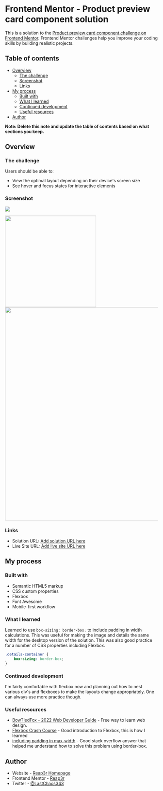 # Frontend Mentor - Product preview card component solution

This is a solution to the [Product preview card component challenge on Frontend Mentor](https://www.frontendmentor.io/challenges/product-preview-card-component-GO7UmttRfa). Frontend Mentor challenges help you improve your coding skills by building realistic projects. 

## Table of contents

- [Overview](#overview)
  - [The challenge](#the-challenge)
  - [Screenshot](#screenshot)
  - [Links](#links)
- [My process](#my-process)
  - [Built with](#built-with)
  - [What I learned](#what-i-learned)
  - [Continued development](#continued-development)
  - [Useful resources](#useful-resources)
- [Author](#author)

**Note: Delete this note and update the table of contents based on what sections you keep.**

## Overview

### The challenge

Users should be able to:

- View the optimal layout depending on their device's screen size
- See hover and focus states for interactive elements

### Screenshot

![](./screenshot.jpg)

<img src="https://user-images.githubusercontent.com/96832297/177075039-ce95c519-3b3e-456a-b7e5-44795e3a960c.JPG" width="300px" /> <img src="https://user-images.githubusercontent.com/96832297/177075056-aa080ad0-0048-475d-9613-a41b0f6ad66b.JPG" width="700px" />

### Links

- Solution URL: [Add solution URL here](https://your-solution-url.com)
- Live Site URL: [Add live site URL here](https://your-live-site-url.com)

## My process

### Built with

- Semantic HTML5 markup
- CSS custom properties
- Flexbox
- Font Awesome
- Mobile-first workflow

### What I learned

Learned to use `box-sizing: border-box;` to include padding in width calculations. This was useful for making the image and details the same width for the desktop version of the solution. This was also good practice for a number of CSS properties including Flexbox. 

```css
.details-container {
    box-sizing: border-box;
}
```

### Continued development

I'm fairly comfortable with flexbox now and planning out how to nest various div's and flexboxes to make the layouts change appropriately. One can always use more practice though.

### Useful resources

- [BowTiedFox - 2022 Web Developer Guide](https://bowtiedfox.substack.com/p/dev?s=r) - Free way to learn web design.
- [Flexbox Crash Course](https://www.youtube.com/watch?v=3YW65K6LcIA) - Good introduction to Flexbox, this is how I learned
- [including padding in max-width](https://stackoverflow.com/questions/22564756/css-how-to-make-max-width-fixed-when-adding-padding) - Good stack overflow answer that helped me understand how to solve this problem using border-box.

## Author

- Website - [Reap3r Homepage](https://boston343.github.io/CSS-MySite/)
- Frontend Mentor - [Reap3r](https://www.frontendmentor.io/profile/Boston343)
- Twitter - [@LastChaos343](https://twitter.com/LastChaos343)

